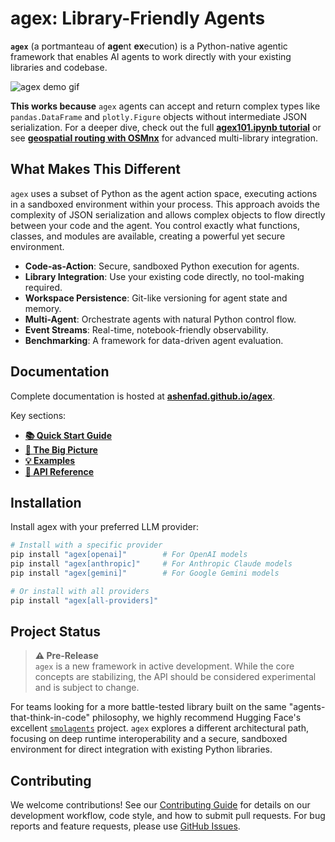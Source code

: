 # agex: Library-Friendly Agents

**`agex`** (a portmanteau of **age**nt **ex**ecution) is a Python-native agentic framework that enables AI agents to work directly with your existing libraries and codebase.

![agex demo gif](docs/assets/teaser.gif)

**This works because** `agex` agents can accept and return complex types like `pandas.DataFrame` and `plotly.Figure` objects without intermediate JSON serialization. For a deeper dive, check out the full **[agex101.ipynb tutorial](https://ashenfad.github.io/agex/examples/agex101/)** or see **[geospatial routing with OSMnx](https://ashenfad.github.io/agex/examples/routing/)** for advanced multi-library integration.

## What Makes This Different

`agex` uses a subset of Python as the agent action space, executing actions in a sandboxed environment within your process. This approach avoids the complexity of JSON serialization and allows complex objects to flow directly between your code and the agent. You control exactly what functions, classes, and modules are available, creating a powerful yet secure environment.

-   **Code-as-Action**: Secure, sandboxed Python execution for agents.
-   **Library Integration**: Use your existing code directly, no tool-making required.
-   **Workspace Persistence**: Git-like versioning for agent state and memory.
-   **Multi-Agent**: Orchestrate agents with natural Python control flow.
-   **Event Streams**: Real-time, notebook-friendly observability.
-   **Benchmarking**: A framework for data-driven agent evaluation.

## Documentation

Complete documentation is hosted at **[ashenfad.github.io/agex](https://ashenfad.github.io/agex/)**.

Key sections:
- **[📚 Quick Start Guide](https://ashenfad.github.io/agex/quick-start/)**
- **[🔭 The Big Picture](https://ashenfad.github.io/agex/concepts/big-picture/)**
- **[💡 Examples](https://ashenfad.github.io/agex/examples/overview/)**
- **[📖 API Reference](https://ashenfad.github.io/agex/api/overview/)**

## Installation

Install agex with your preferred LLM provider:

```bash
# Install with a specific provider
pip install "agex[openai]"        # For OpenAI models
pip install "agex[anthropic]"     # For Anthropic Claude models
pip install "agex[gemini]"        # For Google Gemini models

# Or install with all providers
pip install "agex[all-providers]"
```

## Project Status

> **⚠️ Pre-Release**  
> `agex` is a new framework in active development. While the core concepts are stabilizing, the API should be considered experimental and is subject to change.

For teams looking for a more battle-tested library built on the same "agents-that-think-in-code" philosophy, we highly recommend Hugging Face's excellent [`smolagents`](https://github.com/huggingface/smolagents) project. `agex` explores a different architectural path, focusing on deep runtime interoperability and a secure, sandboxed environment for direct integration with existing Python libraries.

## Contributing

We welcome contributions! See our [Contributing Guide](CONTRIBUTING.md) for details on our development workflow, code style, and how to submit pull requests. For bug reports and feature requests, please use [GitHub Issues](https://github.com/ashenfad/agex/issues).

